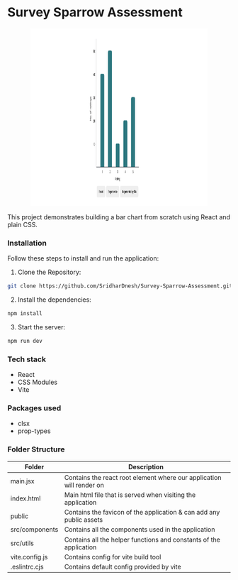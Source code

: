# Survey Sparrow Assessment

<p align="center">
 <img src="./public/screenshot.png" alt="Screenshot of bar chart" height="400px" width="400px"/>
</p>

This project demonstrates building a bar chart from scratch using React and plain CSS.

### Installation
Follow these steps to install and run the application:

1. Clone the Repository:

```bash
git clone https://github.com/SridharDnesh/Survey-Sparrow-Assessment.git
```
2. Install the dependencies:

```bash
npm install
```
3. Start the server:
```bash
npm run dev
```

### Tech stack
- React
- CSS Modules
- Vite

### Packages used
- clsx
- prop-types


### Folder Structure

| Folder         | Description                                                          |
| -------------- | -------------------------------------------------------------------- |
| main.jsx       | Contains the react root element where our application will render on |
| index.html     | Main html file that is served when visiting the application          |
| public         | Contains the favicon of the application & can add any public assets  |
| src/components | Contains all the components used in the application                  |
| src/utils      | Contains all the helper functions and constants of the application   |
| vite.config.js | Contains config for vite build tool                                  |
| .eslintrc.cjs  | Contains default config provided by vite                             |

